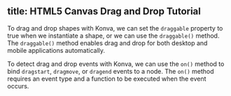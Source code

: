 title: HTML5 Canvas Drag and Drop Tutorial
---

To drag and drop shapes with Konva, we can set the `draggable` property
to true when we instantiate a shape, or we can use the `draggable()` method.
The `draggable()` method enables drag and drop for both desktop and mobile
applications automatically.

To detect drag and drop events with Konva, we can use the `on()` method to
bind `dragstart`, `dragmove`, or `dragend` events to a node.
The `on()` method requires an event type and a function to be executed when the event occurs.

<!-- {% iframe /downloads/code/drag_and_drop/Drag_and_Drop.html %} -->

<!-- {% include_code Konva Drag and Drop Demo drag_and_drop/Drag_and_Drop.html %} -->
